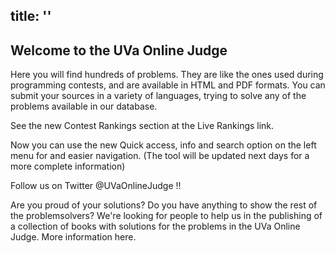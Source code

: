 title: ''
---

## Welcome to the UVa Online Judge ##
Here you will find hundreds of problems. They are like the ones used during programming contests, and are available in HTML and PDF formats. You can submit your sources in a variety of languages, trying to solve any of the problems available in our database.

See the new Contest Rankings section at the Live Rankings link.

Now you can use the new Quick access, info and search option on the left menu for and easier navigation. (The tool will be updated next days for a more complete information)

 Follow us on Twitter @UVaOnlineJudge !!

Are you proud of your solutions? Do you have anything to show the rest of the problemsolvers? We're looking for people to help us in the publishing of a collection of books with solutions for the problems in the UVa Online Judge. More information here.

